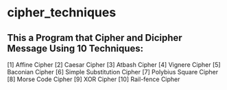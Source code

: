 # cipher_techniques
## This a Program that Cipher and Dicipher Message Using 10 Techniques:
[1] Affine Cipher
[2] Caesar Cipher
[3] Atbash Cipher
[4] Vignere Cipher
[5] Baconian Cipher
[6] Simple Substitution Cipher
[7] Polybius Square Cipher
[8] Morse Code Cipher
[9] XOR Cipher
[10] Rail-fence Cipher
